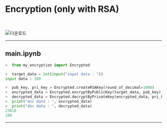 
# Encryption (only with RSA)

<br/>

![다운로드](https://user-images.githubusercontent.com/71556009/108016055-fa125000-7054-11eb-919f-ced9c5bd1a40.png)

* * *

## main.ipynb

```python 
>  from my_encryption import Encrypted

>  target_data = int(input("input data : "))
input data : 100

>  pub_key, pri_key = Encrypted.createRSAKey(round_of_decimal=1000)
>  encrypted_data = Encrypted.encryptByPublicKey(target_data, pub_key)
>  decrypted_data = Encrypted.decryptByPrivateKey(encrypted_data, pri_key)
>  print("enc data : ", encrypted_data)
>  print("dec data : ", decrypted_data)
23818
100
```
*****
